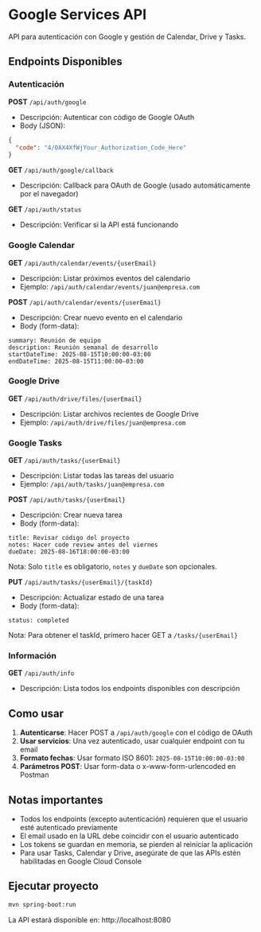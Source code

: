 # Google Services API

API para autenticación con Google y gestión de Calendar, Drive y Tasks.

## Endpoints Disponibles

### Autenticación

**POST** `/api/auth/google`
- Descripción: Autenticar con código de Google OAuth
- Body (JSON):
```json
{
  "code": "4/0AX4XfWjYour_Authorization_Code_Here"
}
```

**GET** `/api/auth/google/callback`
- Descripción: Callback para OAuth de Google (usado automáticamente por el navegador)

**GET** `/api/auth/status`
- Descripción: Verificar si la API está funcionando

### Google Calendar

**GET** `/api/auth/calendar/events/{userEmail}`
- Descripción: Listar próximos eventos del calendario
- Ejemplo: `/api/auth/calendar/events/juan@empresa.com`

**POST** `/api/auth/calendar/events/{userEmail}`
- Descripción: Crear nuevo evento en el calendario
- Body (form-data):
```
summary: Reunión de equipo
description: Reunión semanal de desarrollo
startDateTime: 2025-08-15T10:00:00-03:00
endDateTime: 2025-08-15T11:00:00-03:00
```

### Google Drive

**GET** `/api/auth/drive/files/{userEmail}`
- Descripción: Listar archivos recientes de Google Drive
- Ejemplo: `/api/auth/drive/files/juan@empresa.com`

### Google Tasks

**GET** `/api/auth/tasks/{userEmail}`
- Descripción: Listar todas las tareas del usuario
- Ejemplo: `/api/auth/tasks/juan@empresa.com`

**POST** `/api/auth/tasks/{userEmail}`
- Descripción: Crear nueva tarea
- Body (form-data):
```
title: Revisar código del proyecto
notes: Hacer code review antes del viernes
dueDate: 2025-08-16T18:00:00-03:00
```
Nota: Solo `title` es obligatorio, `notes` y `dueDate` son opcionales.

**PUT** `/api/auth/tasks/{userEmail}/{taskId}`
- Descripción: Actualizar estado de una tarea
- Body (form-data):
```
status: completed
```
Nota: Para obtener el taskId, primero hacer GET a `/tasks/{userEmail}`

### Información

**GET** `/api/auth/info`
- Descripción: Lista todos los endpoints disponibles con descripción

## Como usar

1. **Autenticarse**: Hacer POST a `/api/auth/google` con el código de OAuth
2. **Usar servicios**: Una vez autenticado, usar cualquier endpoint con tu email
3. **Formato fechas**: Usar formato ISO 8601: `2025-08-15T10:00:00-03:00`
4. **Parámetros POST**: Usar form-data o x-www-form-urlencoded en Postman

## Notas importantes

- Todos los endpoints (excepto autenticación) requieren que el usuario esté autenticado previamente
- El email usado en la URL debe coincidir con el usuario autenticado
- Los tokens se guardan en memoria, se pierden al reiniciar la aplicación
- Para usar Tasks, Calendar y Drive, asegúrate de que las APIs estén habilitadas en Google Cloud Console

## Ejecutar proyecto

```bash
mvn spring-boot:run
```

La API estará disponible en: http://localhost:8080